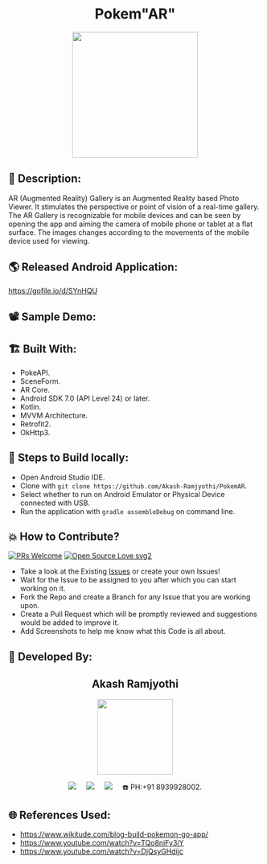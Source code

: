 <h1 align="center">Pokem"AR"</h1>

<p align="center">
<img src="https://user-images.githubusercontent.com/54114888/121896958-81d84480-cd3f-11eb-9877-90a09c103a7b.png" width=250px height=250px>
</p>

## 📜 Description:
AR (Augmented Reality) Gallery is an Augmented Reality based Photo Viewer. It stimulates the perspective or point of vision of a real-time gallery. The AR Gallery is recognizable for mobile devices and can be seen by opening the app and aiming the camera of mobile phone or tablet at a flat surface. The images changes according to the movements of the mobile device used for viewing.

## 🌎 Released Android Application:
https://gofile.io/d/SYnHQU

## 📽 Sample Demo:


## 🏗 Built With:
- PokeAPI.
- SceneForm.
- AR Core.
- Android SDK 7.0 (API Level 24) or later.
- Kotlin.
- MVVM Architecture.
- Retrofit2.
- OkHttp3.

## 🧪 Steps to Build locally:
- Open Android Studio IDE.
- Clone with `git clone https://github.com/Akash-Ramjyothi/PokemAR`.
- Select whether to run on Android Emulator or Physical Device connected with USB.
- Run the application with `gradle assembleDebug` on command line.

## 💥 How to Contribute?

[![PRs Welcome](https://img.shields.io/badge/PRs-welcome-brightgreen.svg?style=flat-square)](http://makeapullrequest.com)
[![Open Source Love svg2](https://badges.frapsoft.com/os/v2/open-source.svg?v=103)](https://github.com/ellerbrock/open-source-badges/)

- Take a look at the Existing [Issues](https://github.com/Akash-Ramjyothi/PokemAR/issues) or create your own Issues!
- Wait for the Issue to be assigned to you after which you can start working on it.
- Fork the Repo and create a Branch for any Issue that you are working upon.
- Create a Pull Request which will be promptly reviewed and suggestions would be added to improve it.
- Add Screenshots to help me know what this Code is all about.

## 👦 Developed By:
<h2 align="center">Akash Ramjyothi</h2>
<p align="center">
  <a href="https://github.com/Akash-Ramjyothi"><img src="https://avatars.githubusercontent.com/u/54114888?v=4" width=150px height=150px /></a>

<p align="center">
  <a target="_blank"href="https://www.linkedin.com/in/akash-ramjyothi/"><img src="https://img.shields.io/badge/linkedin-%230077B5.svg?&style=for-the-badge&logo=linkedin&logoColor=white" /></a>&nbsp;&nbsp;&nbsp;&nbsp;
  <a href="mailto:akash.ramjyothi@gmail.com?subject=Hello%20Akash,%20From%20Github"><img src="https://img.shields.io/badge/gmail-%23D14836.svg?&style=for-the-badge&logo=gmail&logoColor=white" /></a>&nbsp;&nbsp;&nbsp;&nbsp;
  <a href="https://www.instagram.com/akash.ramjyothi/"><img src="https://img.shields.io/badge/instagram-%23D14836.svg?&style=for-the-badge&logo=instagram&logoColor=pink" /></a>&nbsp;&nbsp;&nbsp;&nbsp;
  ☎️ PH:+91 8939928002.
</p>

## 🌐 References Used:
- https://www.wikitude.com/blog-build-pokemon-go-app/
- https://www.youtube.com/watch?v=TQo8niFy3iY
- https://www.youtube.com/watch?v=DjQsyGHdijc
